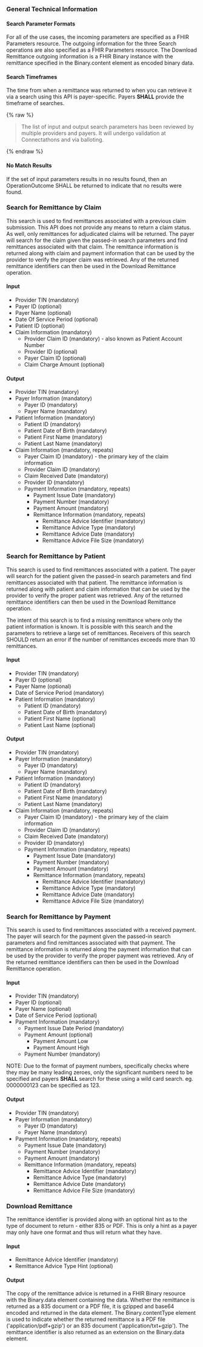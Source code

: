 ### General Technical Information

#### Search Parameter Formats
For all of the use cases, the incoming parameters are specified as a FHIR Parameters resource.  The outgoing information for the three Search operations are also specified as a FHIR Parameters resource.  The Download Remittance outgoing information is a FHIR Binary instance with the remittance specified in the Binary.content element as encoded binary data.

#### Search Timeframes
The time from when a remittance was returned to when you can retrieve it via a search using this API is payer-specific.  Payers **SHALL** provide the timeframe of searches.

{% raw %}
<blockquote class="stu-note">
<p>
The list of input and output search parameters has been reviewed by multiple providers and payers.  It will undergo validation at Connectathons and via balloting.
</p>
</blockquote>
{% endraw %}

#### No Match Results
If the set of input parameters results in no results found, then an OperationOutcome SHALL be returned to indicate that no results were found.


### Search for Remittance by Claim

This search is used to find remittances associated with a previous claim submission.  This API does not provide any means to return a claim status.  As well, only remittances for adjudicated claims will be returned.  The payer will search for the claim given the passed-in search parameters and find remittances associated with that claim.  The remittance information is returned along with claim and payment information that can be used by the provider to verify the proper claim was retrieved.  Any of the returned remittance identifiers can then be used in the Download Remittance operation.

#### Input
* Provider TIN (mandatory)
* Payer ID (optional)
* Payer Name (optional)
* Date Of Service Period (optional)
* Patient ID (optional)
* Claim Information (mandatory)
  * Provider Claim ID (mandatory) - also known as Patient Account Number
  * Provider ID (optional)
  * Payer Claim ID (optional)
  * Claim Charge Amount (optional)

#### Output
* Provider TIN (mandatory)
* Payer Information (mandatory)
  * Payer ID (mandatory)
  * Payer Name (mandatory)
* Patient Information (mandatory)
  * Patient ID (mandatory)
  * Patient Date of Birth (mandatory)
  * Patient First Name (mandatory)
  * Patient Last Name (mandatory)
* Claim Information (mandatory, repeats)
  * Payer Claim ID (mandatory) - the primary key of the claim information
  * Provider Claim ID (mandatory)
  * Claim Received Date (mandatory)
  * Provider ID (mandatory)
  * Payment Information (mandatory, repeats)
    * Payment Issue Date (mandatory)
    * Payment Number (mandatory)
    * Payment Amount (mandatory)
    * Remittance Information (mandatory, repeats)
      * Remittance Advice Identifier (mandatory)
      * Remittance Advice Type (mandatory)
      * Remittance Advice Date (mandatory)
      * Remittance Advice File Size (mandatory)


### Search for Remittance by Patient

This search is used to find remittances associated with a patient.  The payer will search for the patient given the passed-in search parameters and find remittances associated with that patient.  The remittance information is returned along with patient and claim information that can be used by the provider to verify the proper patient was retrieved.  Any of the returned remittance identifiers can then be used in the Download Remittance operation.

<div class="warning">
	The intent of this search is to find a missing remittance where only the patient information is known.  It is possible with this search and the parameters to retrieve a large set of remittances.  Receivers of this search SHOULD return an error if the number of remittances exceeds more than 10 remittances.
</div>


#### Input
* Provider TIN (mandatory)
* Payer ID (optional)
* Payer Name (optional)
* Date of Service Period (mandatory)
* Patient Information (mandatory)
  * Patient ID (mandatory)
  * Patient Date of Birth (mandatory)
  * Patient First Name (optional)
  * Patient Last Name (optional)

#### Output
* Provider TIN (mandatory)
* Payer Information (mandatory)
  * Payer ID (mandatory)
  * Payer Name (mandatory)
* Patient Information (mandatory)
  * Patient ID (mandatory)
  * Patient Date of Birth (mandatory)
  * Patient First Name (mandatory)
  * Patient Last Name (mandatory)
* Claim Information (mandatory, repeats)
  * Payer Claim ID (mandatory) - the primary key of the claim information
  * Provider Claim ID (mandatory)
  * Claim Received Date (mandatory)
  * Provider ID (mandatory)
  * Payment Information (mandatory, repeats)
    * Payment Issue Date (mandatory)
    * Payment Number (mandatory)
    * Payment Amount (mandatory)
    * Remittance Information (mandatory, repeats)
      * Remittance Advice Identifier (mandatory)
      * Remittance Advice Type (mandatory)
      * Remittance Advice Date (mandatory)
      * Remittance Advice File Size (mandatory)

### Search for Remittance by Payment

This search is used to find remittances associated with a received payment.  The payer will search for the payment given the passed-in search parameters and find remittances associated with that payment.  The remittance information is returned along the payment information that can be used by the provider to verify the proper payment was retrieved.  Any of the returned remittance identifiers can then be used in the Download Remittance operation.

#### Input
* Provider TIN (mandatory)
* Payer ID (optional)
* Payer Name (optional)
* Date of Service Period (optional)
* Payment Information (mandatory)
  * Payment Issue Date Period (mandatory)
  * Payment Amount (optional)
    * Payment Amount Low
    * Payment Amount High
  * Payment Number (mandatory)

NOTE: Due to the format of payment numbers, specifically checks where they may be many leading zeroes, only the significant numbers need to be specified and payers **SHALL** search for these using a wild card search.  eg. 0000000123 can be specified as 123.

#### Output
* Provider TIN (mandatory)
* Payer Information (mandatory)
  * Payer ID (mandatory)
  * Payer Name (mandatory)
* Payment Information (mandatory, repeats)
  * Payment Issue Date (mandatory)
  * Payment Number (mandatory)
  * Payment Amount (mandatory)
  * Remittance Information (mandatory, repeats)
    * Remittance Advice Identifier (mandatory)
    * Remittance Advice Type (mandatory)
    * Remittance Advice Date (mandatory)
    * Remittance Advice File Size (mandatory)

### Download Remittance
The remittance identifier is provided along with an optional hint as to the type of document to return - either 835 or PDF.  This is only a hint as a payer may only have one format and thus will return what they have.

#### Input
* Remittance Advice Identifier (mandatory)
* Remittance Advice Type Hint (optional)

#### Output
The copy of the remittance advice is returned in a FHIR Binary resource with the Binary.data element containing the data.  Whether the remittance is returned as a 835 document or a PDF file, it is gzipped and base64 encoded and returned in the data element.  The Binary.contentType element is used to indicate whether the returned remittance is a PDF file ('application/pdf+gzip') or an 835 document ('application/txt+gzip').  The remittance identifier is also returned as an extension on the Binary.data element.

